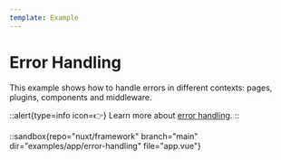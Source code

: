 ```yaml
---
template: Example
---
```


# Error Handling

This example shows how to handle errors in different contexts: pages, plugins, components and middleware.

::alert{type=info icon=👉}
Learn more about [error handling](/guide/features/error-handling).
::

::sandbox{repo="nuxt/framework" branch="main" dir="examples/app/error-handling" file="app.vue"}
